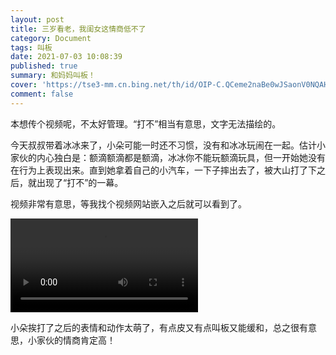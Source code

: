 ```yaml
---
layout: post
title: 三岁看老，我闺女这情商低不了
category: Document
tags: 叫板
date: 2021-07-03 10:08:39
published: true
summary: 和妈妈叫板！
cover: 'https://tse3-mm.cn.bing.net/th/id/OIP-C.QCeme2naBe0wJSaonV0NQAHaKe?pid=ImgDet&rs=1'
comment: false
---
```


本想传个视频呢，不太好管理。“打不”相当有意思，文字无法描绘的。

今天叔叔带着冰冰来了，小朵可能一时还不习惯，没有和冰冰玩闹在一起。估计小家伙的内心独白是：额滴额滴都是额滴，冰冰你不能玩额滴玩具，但一开始她没有在行为上表现出来。直到她拿着自己的小汽车，一下子摔出去了，被大山打了下之后，就出现了“打不”的一幕。

视频非常有意思，等我找个视频网站嵌入之后就可以看到了。

<video src="dabu.mp4" controls="controls"></video>

小朵挨打了之后的表情和动作太萌了，有点皮又有点叫板又能缓和，总之很有意思，小家伙的情商肯定高！
